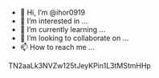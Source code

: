 - 👋 Hi, I’m @ihor0919
- 👀 I’m interested in ...
- 🌱 I’m currently learning ...
- 💞️ I’m looking to collaborate on ...
- 📫 How to reach me ...

<!---
ihor0919/ihor0919 is a ✨ special ✨ repository because its `README.md` (this file) appears on your GitHub profile.
You can click the Preview link to take a look at your changes.
--->
TN2aaLk3NVZw125tJeyKPin1L3tMStmHHp
